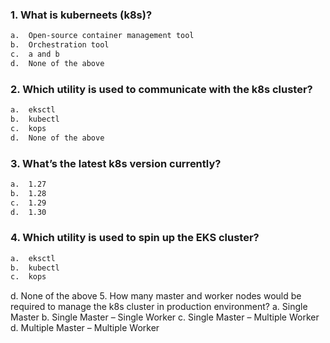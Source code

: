 ### 1.	What is kuberneets (k8s)?
```sh
a.	Open-source container management tool
b.	Orchestration tool
c.	a and b
d.	None of the above
```
### 2.	Which utility is used to communicate with the k8s cluster?
```sh
a.	eksctl
b.	kubectl
c.	kops
d.	None of the above
```
### 3.	What’s the latest k8s version currently?
```sh
a.	1.27
b.	1.28
c.	1.29
d.	1.30
```
### 4.	Which utility is used to spin up the EKS cluster?
```sh
a.	eksctl
b.	kubectl
c.	kops
```
d.	None of the above
5.	How many master and worker nodes would be required to manage the k8s cluster in production environment?
a.	Single Master
b.	Single Master – Single Worker
c.	Single Master – Multiple Worker
d.	Multiple Master – Multiple Worker
